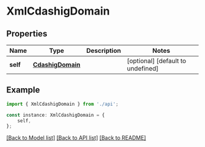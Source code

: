 # XmlCdashigDomain


## Properties

Name | Type | Description | Notes
------------ | ------------- | ------------- | -------------
**self** | [**CdashigDomain**](CdashigDomain.md) |  | [optional] [default to undefined]

## Example

```typescript
import { XmlCdashigDomain } from './api';

const instance: XmlCdashigDomain = {
    self,
};
```

[[Back to Model list]](../README.md#documentation-for-models) [[Back to API list]](../README.md#documentation-for-api-endpoints) [[Back to README]](../README.md)
